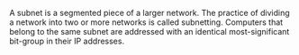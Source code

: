 A subnet is a segmented piece of a larger network. The practice of dividing a 
network into two or more networks is called subnetting. 
Computers that belong to the same subnet are addressed with an identical 
most-significant bit-group in their IP addresses. 
